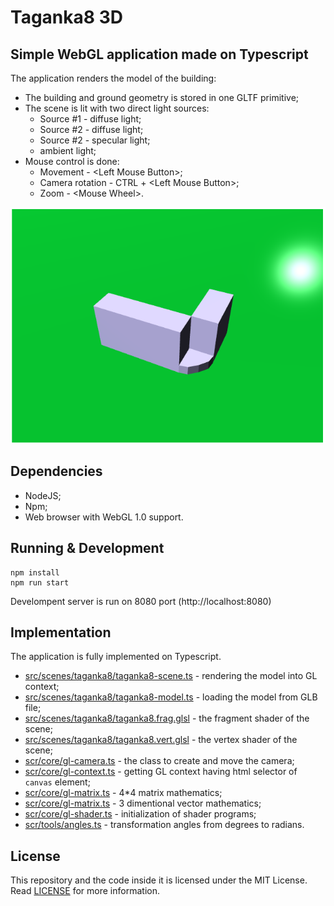 # Taganka8 3D

## Simple WebGL application made on Typescript

The application renders the model of the building:
* The building and ground geometry is stored in one GLTF primitive;
* The scene is lit with two direct light sources:
  * Source #1 - diffuse light;
  * Source #2 - diffuse light;
  * Source #2 - specular light;
  * ambient light;
* Mouse control is done:
  * Movement - \<Left Mouse Button\>;
  * Camera rotation - CTRL + \<Left Mouse Button\>;
  * Zoom - \<Mouse Wheel\>.

![Taganka8 3D Screenshot](images/screenshot.png "Taganka8 3D Screenshot")

## Dependencies

- NodeJS;
- Npm;
- Web browser with WebGL 1.0 support.

## Running & Development

```
npm install
npm run start
```

Develompent server is run on 8080 port (http://localhost:8080)

## Implementation

The application is fully implemented on Typescript.

- [src/scenes/taganka8/taganka8-scene.ts](src/scenes/taganka8/taganka8-scene.ts) - rendering the model into GL context;
- [src/scenes/taganka8/taganka8-model.ts](src/scenes/taganka8/taganka8-model.ts) - loading the model from GLB file;
- [src/scenes/taganka8/taganka8.frag.glsl](src/scenes/taganka8/taganka8.frag.glsl) - the fragment shader of the scene;
- [src/scenes/taganka8/taganka8.vert.glsl](src/scenes/taganka8/taganka8.vert.glsl) - the vertex shader of the scene;
- [scr/core/gl-camera.ts](src/core/gl-camera.ts) - the class to create and move the camera;
- [scr/core/gl-context.ts](src/core/gl-context.ts) - getting GL context having html selector of `canvas` element;
- [scr/core/gl-matrix.ts](src/core/gl-matrix.ts) - 4*4 matrix mathematics;
- [scr/core/gl-matrix.ts](src/core/gl-vector.ts) - 3 dimentional vector mathematics;
- [scr/core/gl-shader.ts](src/core/gl-shader.ts) - initialization of shader programs;
- [scr/tools/angles.ts](src/tools/angles.ts) - transformation angles from degrees to radians.

## License

This repository and the code inside it is licensed under the MIT License. Read [LICENSE](LICENSE) for more information.
